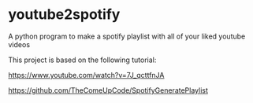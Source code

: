 # youtube2spotify
A python program to make  a spotify playlist with all of your liked youtube videos


This project is based on the following tutorial:

https://www.youtube.com/watch?v=7J_qcttfnJA

https://github.com/TheComeUpCode/SpotifyGeneratePlaylist


